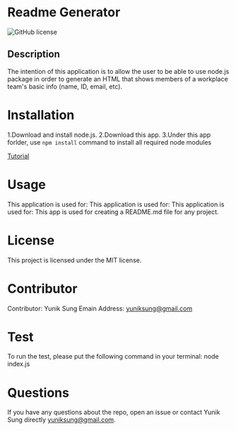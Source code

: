 
# Readme Generator
![GitHub license](https://img.shields.io/badge/license-MIT-blue.svg)

## Description

The intention of this application is to allow the user to be able to use node.js package in order to generate an HTML that shows members of a workplace team's basic info (name, ID, email, etc).


# Installation
1.Download and install node.js.
2.Download this app.
3.Under this app forlder, use `npm install` command to install all required node modules

[Tutorial](https://www.youtube.com/watch?v=_u_ce1Z9MMQ&feature=youtu.be)

# Usage
This application is used for:   This application is used for: This application is used for: This app is used for creating a README.md file for any project.

# License
This project is licensed under the MIT license.

# Contributor
Contributor: Yunik Sung
Emain Address: yuniksung@gmail.com

# Test
To run the test, please put the following command in your terminal: node index.js

# Questions
If you have any questions about the repo, open an issue or contact Yunik Sung directly yuniksung@gmail.com.



  
